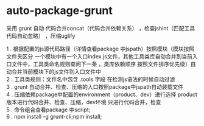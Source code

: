 # auto-package-grunt
采用 grunt 自动 代码合并concat（代码合并依赖关系） ，检查jshint（匹配工具代码自动忽略） ，压缩uglify</br>

1 . 根据配置的js源代码路径（详情查看package 中jspath）按照模块（模块按照文件夹区分 一个模块中有一个入口index.js文件，其他工具类库自动合并到当前入口文件中，工具类命名规则查阅下一条 ，类库依赖顺序 按照文件排序优先级）自动合并当前模块下的js文件到入口文件中</br>
2 . 工具类规则：文件名中包含 .tools 字段 在检测js语法的时候自动过滤</br>
3 . grunt 自动合并、检查、压缩的入口按照package中jspath自动装载文件</br>
4 . 压缩依赖package中配置的environment（product、dev）进行选择 product版本进行代码合并、检查、压缩，dev环境 只进行代码合并，检查</br>
5 . 命令组合查看package 中script;</br>
6 . npm install -g grunt-cli;npm install;

